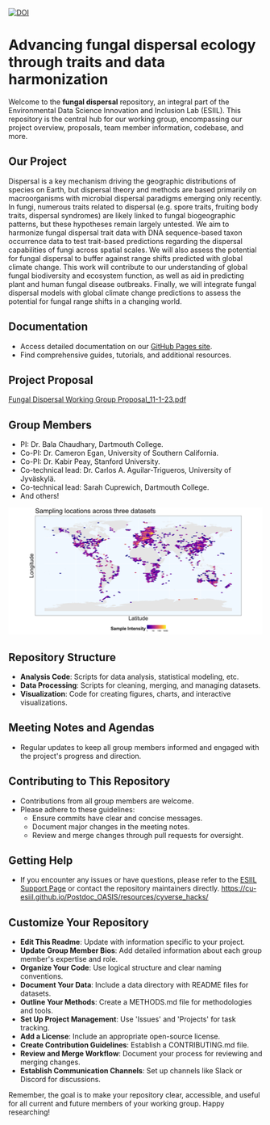 [![DOI](https://zenodo.org/badge/780491969.svg)](https://zenodo.org/doi/10.5281/zenodo.11167974)

# Advancing fungal dispersal ecology through traits and data harmonization

Welcome to the **fungal dispersal** repository, an integral part of the Environmental Data Science Innovation and Inclusion Lab (ESIIL). This repository is the central hub for our working group, encompassing our project overview, proposals, team member information, codebase, and more.

## Our Project
Dispersal is a key mechanism driving the geographic distributions of species on Earth, but dispersal theory and methods are based primarily on macroorganisms with microbial dispersal paradigms emerging only recently. In fungi, numerous traits related to dispersal (e.g. spore traits, fruiting body traits, dispersal syndromes) are likely linked to fungal biogeographic patterns, but these hypotheses remain largely untested. We aim to harmonize fungal dispersal trait data with DNA sequence-based taxon occurrence data to test trait-based predictions regarding the dispersal capabilities of fungi across spatial scales. We will also assess the potential for fungal dispersal to buffer against range shifts predicted with global climate change. This work will contribute to our understanding of global fungal biodiversity and ecosystem function, as well as aid in predicting plant and human fungal disease outbreaks. Finally, we will integrate fungal dispersal models with global climate change predictions to assess the potential for fungal range shifts in a changing world.

## Documentation
- Access detailed documentation on our [GitHub Pages site](https://your-gh-pages-url/).
- Find comprehensive guides, tutorials, and additional resources.

## Project Proposal
[Fungal Dispersal Working Group Proposal_11-1-23.pdf](https://github.com/CU-ESIIL/fungal_dispersal/files/14826675/Fungal.Dispersal.Working.Group.Proposal_11-1-23.pdf)

## Group Members
- PI: Dr. Bala Chaudhary, Dartmouth College.
- Co-PI: Dr. Cameron Egan, University of Southern California.
- Co-PI: Dr. Kabir Peay, Stanford University.
- Co-technical lead: Dr. Carlos A. Aguilar-Trigueros, University of Jyväskylä.
- Co-technical lead: Sarah Cuprewich, Dartmouth College.
- And others!

![Alt text](Figures/sampling_intensity.png)
  


## Repository Structure
- **Analysis Code**: Scripts for data analysis, statistical modeling, etc.
- **Data Processing**: Scripts for cleaning, merging, and managing datasets.
- **Visualization**: Code for creating figures, charts, and interactive visualizations.

## Meeting Notes and Agendas
- Regular updates to keep all group members informed and engaged with the project's progress and direction.

## Contributing to This Repository
- Contributions from all group members are welcome.
- Please adhere to these guidelines:
  - Ensure commits have clear and concise messages.
  - Document major changes in the meeting notes.
  - Review and merge changes through pull requests for oversight.

## Getting Help
- If you encounter any issues or have questions, please refer to the [ESIIL Support Page](https://esiil-support-page-url/) or contact the repository maintainers directly. https://cu-esiil.github.io/Postdoc_OASIS/resources/cyverse_hacks/

## Customize Your Repository
- **Edit This Readme**: Update with information specific to your project.
- **Update Group Member Bios**: Add detailed information about each group member's expertise and role.
- **Organize Your Code**: Use logical structure and clear naming conventions.
- **Document Your Data**: Include a data directory with README files for datasets.
- **Outline Your Methods**: Create a METHODS.md file for methodologies and tools.
- **Set Up Project Management**: Use 'Issues' and 'Projects' for task tracking.
- **Add a License**: Include an appropriate open-source license.
- **Create Contribution Guidelines**: Establish a CONTRIBUTING.md file.
- **Review and Merge Workflow**: Document your process for reviewing and merging changes.
- **Establish Communication Channels**: Set up channels like Slack or Discord for discussions.

Remember, the goal is to make your repository clear, accessible, and useful for all current and future members of your working group. Happy researching!

